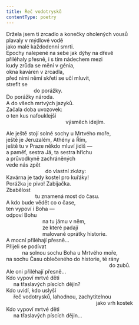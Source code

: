 ```yaml
---
title: Řeč vodotrysků
contentType: poetry
---
```


Držela jsem ti zrcadlo a konečky oholených vousů  
plavaly v mýdlové vodě  
jako malé každodenní smrti.  
Epochy nalepené na sebe jak dýhy na dřevě  
přiléhaly přesně, i s tím nádechem mezi  
kudy zrůda se mění v génia,  
okna kaváren v zrcadla,  
před nimi němí skřeti se učí mluvit,  
strefit se  
                   do porážky.  
Do porážky národa.  
A do všech mrtvých jazyků.  
Začala doba uvozovek:  
o ten kus nafouklejší  
                                         výsměch idejím.

  

Ale ještě stojí solné sochy u Mrtvého moře,  
ještě je Jeruzalém, Athény a Řím,  
ještě tu v Praze někdo mluví jidiš —  
a paměť, sestra Já, ta sestra hříchu  
a průvodkyně zachráněných  
vede nás zpět  
                           do vlastní zkázy:  
Kavárna je tady kostel pro kuřáky!  
Porážka je pivo! Zabijačka.  
Zbabělost  
                    tu znamená most do času.  
A kdo bude vědět co o čase,  
ten vypoví i Boha —  
odpoví Bohu  
                         na tu jámu v něm,  
                         ze které padají  
                         malované oprátky historie.  
A mocní přiléhají přesně…  
Přijeli se podívat  
           na solnou sochu Boha u Mrtvého moře,  
na sochu Času oblečeného do historie, té rány  
                                                                       do zubů.  
Ale oni přiléhají přesně…  
Kdo vypoví mrtvé děti  
     na třaslavých píscích dějin?  
Kdo uvidí, kdo uslyší  
     řeč vodotrysků, lahodnou, zachytitelnou  
                                                              jako vrh kostek  
Kdo vypoví mrtvé děti  
     na třaslavých píscích dějin…
